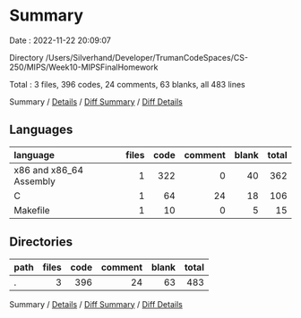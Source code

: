 # Summary

Date : 2022-11-22 20:09:07

Directory /Users/Silverhand/Developer/TrumanCodeSpaces/CS-250/MIPS/Week10-MIPSFinalHomework

Total : 3 files,  396 codes, 24 comments, 63 blanks, all 483 lines

Summary / [Details](details.md) / [Diff Summary](diff.md) / [Diff Details](diff-details.md)

## Languages
| language | files | code | comment | blank | total |
| :--- | ---: | ---: | ---: | ---: | ---: |
| x86 and x86_64 Assembly | 1 | 322 | 0 | 40 | 362 |
| C | 1 | 64 | 24 | 18 | 106 |
| Makefile | 1 | 10 | 0 | 5 | 15 |

## Directories
| path | files | code | comment | blank | total |
| :--- | ---: | ---: | ---: | ---: | ---: |
| . | 3 | 396 | 24 | 63 | 483 |

Summary / [Details](details.md) / [Diff Summary](diff.md) / [Diff Details](diff-details.md)
